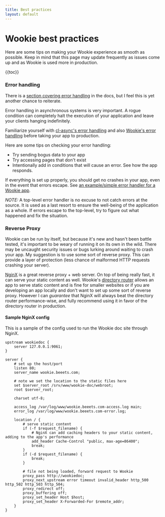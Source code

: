 ```yaml
---
title: Best practices
layout: default
---
```


Wookie best practices
=====================
Here are some tips on making your Wookie experience as smooth as possible. Keep
in mind that this page may update frequently as issues come up and as Wookie is
used more in production.

{{toc}}

### Error handling
There is a [section covering error handling](/docs/error-handling) in the docs,
but I feel this is yet another chance to reiterate.

Error handling in asynchronous systems is very important. A rogue condition
can completely halt the execution of your application and leave your clients
hanging indefinitely.

Familiarize yourself with [cl-async's error handling](http://orthecreedence.github.io/cl-async/event-handling)
and also [Wookie's error handling](/docs/error-handling) before taking your app
to production.

Here are some tips on checking your error handling:

- Try sending bogus data to your app
- Try accessing pages that don't exist
- Intentionally add in conditions that will cause an error. See how the app
responds.

If everything is set up properly, you should get no crashes in your app, even
in the event that errors escape. See [an example/simple error handler for a 
Wookie app](https://github.com/orthecreedence/wookie-doc/blob/master/init.lisp).

*NOTE:* A top-level error handler is no excuse to not catch errors at the
source. It is used as a last resort to ensure the well-being of the application
as a whole. If errors escape to the top-level, try to figure out what happened
and fix the situation.

### Reverse Proxy
Wookie can be run by itself, but because it's new and hasn't been battle tested,
it's important to be weary of running it on its own in the wild. There may be 
uncaught security issues or bugs lurking around waiting to crash your app.
My suggestion is to use some sort of reverse proxy. This can provide a layer of
protection (less chance of malformed HTTP requests crashing your server).

[NginX](http://nginx.org/) is a great reverse proxy + web server. On top of
being really fast, it can serve your static content as well. Wookie's
[directory router](/docs/core-plugins#directory-router) allows an app to serve
static content and is fine for smaller websites or if you are developing an app
locally and don't want to set up some sort of reverse proxy. However I can
*guarantee* that NginX will always beat the directory router performance-wise,
and fully recommend using it in favor of the directory router in production.

#### Sample NginX config
This is a sample of the config used to run the Wookie doc site through NginX.

```
upstream wookiedoc {
    server 127.0.0.1:9061;
}

server {
    # set up the host/port
    listen 80;
    server_name wookie.beeets.com;

    # note we set the location to the static files here
    set $server_root /srv/www/wookie-doc/webroot;
    root $server_root;

    charset utf-8;

    access_log /var/log/www/wookie.beeets.com-access.log main;
    error_log /var/log/www/wookie.beeets.com-error.log;

    location / {
        # serve static content
        if (-f $request_filename) {
            # NginX can add caching headers to your static content, adding to the app's performance
            add_header Cache-Control "public, max-age=86400";
            break;
        }
        if (-d $request_filename) {
            break;
        }

        # file not being loaded, forward request to Wookie
        proxy_pass http://wookiedoc;
        proxy_next_upstream error timeout invalid_header http_500 http_502 http_503 http_504;
        proxy_redirect off;
        proxy_buffering off;
        proxy_set_header Host $host;
        proxy_set_header X-Forwarded-For $remote_addr;
    }
}
```
